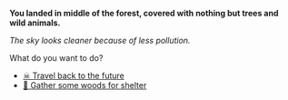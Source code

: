 **You landed in middle of the forest, covered with nothing but trees and wild animals.**

*The sky looks cleaner because of less pollution.*

What do you want to do?

- [☠ Travel back to the future](1.md) 
- [🤔 Gather some woods for shelter](2.md)
